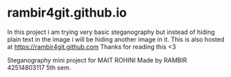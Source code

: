 # rambir4git.github.io
In this project i am trying very basic steganography but instead of hiding plain text in the image i will be hiding another image in it.
This is also hosted at https://rambir4git.github.com
Thanks for reading this <3

Steganography mini project for MAIT ROHINI 
Made by RAMBIR 42514803117 5th sem.

